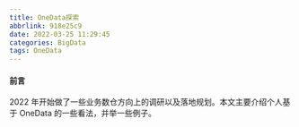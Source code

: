 ```yaml
---
title: OneData探索
abbrlink: 918e25c9
date: 2022-03-25 11:29:45
categories: BigData
tags: OneData
---
```


#### 前言

2022 年开始做了一些业务数仓方向上的调研以及落地规划。本文主要介绍个人基于 OneData 的一些看法，并举一些例子。

